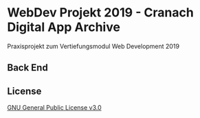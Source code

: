 # WebDev Projekt 2019 - Cranach Digital App Archive
Praxisprojekt zum Vertiefungsmodul Web Development 2019

## Back End

## License
[GNU General Public License v3.0](https://github.com/Inf166/WDSS19-Praxisarbeit/blob/master/LICENSE)